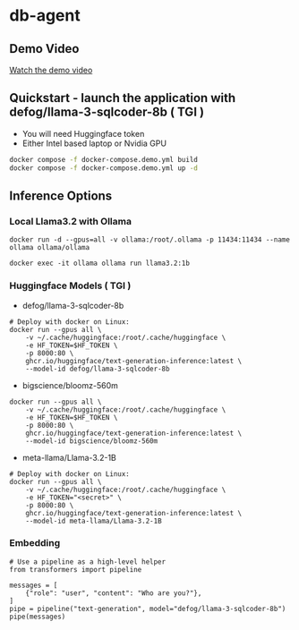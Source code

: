 # db-agent

## Demo Video

[Watch the demo video](https://youtu.be/KT84qySZw1I)


## Quickstart - launch the application with defog/llama-3-sqlcoder-8b ( TGI )

- You will need Huggingface token
- Either Intel based laptop or Nvidia GPU

```bash
docker compose -f docker-compose.demo.yml build
docker compose -f docker-compose.demo.yml up -d
```

## Inference Options

### Local Llama3.2 with Ollama

```
docker run -d --gpus=all -v ollama:/root/.ollama -p 11434:11434 --name ollama ollama/ollama

docker exec -it ollama ollama run llama3.2:1b
```

### Huggingface Models ( TGI )

- defog/llama-3-sqlcoder-8b

```
# Deploy with docker on Linux:
docker run --gpus all \
	-v ~/.cache/huggingface:/root/.cache/huggingface \
 	-e HF_TOKEN=$HF_TOKEN \
	-p 8000:80 \
	ghcr.io/huggingface/text-generation-inference:latest \
	--model-id defog/llama-3-sqlcoder-8b
```
- bigscience/bloomz-560m

```
docker run --gpus all \
	-v ~/.cache/huggingface:/root/.cache/huggingface \
 	-e HF_TOKEN=$HF_TOKEN \
	-p 8000:80 \
	ghcr.io/huggingface/text-generation-inference:latest \
	--model-id bigscience/bloomz-560m
```
- meta-llama/Llama-3.2-1B
```
# Deploy with docker on Linux:
docker run --gpus all \
	-v ~/.cache/huggingface:/root/.cache/huggingface \
 	-e HF_TOKEN="<secret>" \
	-p 8000:80 \
	ghcr.io/huggingface/text-generation-inference:latest \
	--model-id meta-llama/Llama-3.2-1B

```
### Embedding 

```
# Use a pipeline as a high-level helper
from transformers import pipeline

messages = [
    {"role": "user", "content": "Who are you?"},
]
pipe = pipeline("text-generation", model="defog/llama-3-sqlcoder-8b")
pipe(messages)
```
